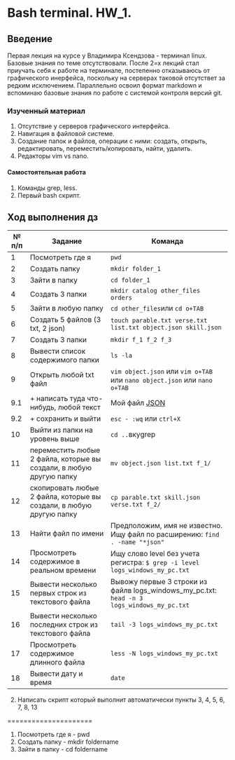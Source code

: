 
# Bash terminal. HW_1.

## Введение
Первая лекция на курсе у Владимира Ксендзова - терминал linux. Базовые знания по теме отсутствовали. После 2=х лекций стал приучать себя к работе на терминале, постепенно отказываюсь от графического инерфейса, поскольку на серверах таковой отсутствет за редким исключением. Параллельно освоил формат markdown и вспоминаю базовые знания по работе с системой контроля версий git.

### Изученный материал
1. Отсутствие у серверов графического интерфейса.
2. Навигация в файловой системе.
3. Создание папок и файлов, операции с ними: создать, открыть, редактировать, переместить/копировать, найти, удалить.
4. Редакторы vim vs nano.

#### Самостоятельная работа
1. Команды grep, less.
2. Первый bash скрипт.

## Ход выполнения дз

№ п/п | Задание | Команда
-|-|-
1|Посмотреть где я|```pwd```
2|Создать папку|```mkdir folder_1```
3|Зайти в папку|```cd folder_1```
4|Создать 3 папки|```mkdir catalog other_files orders```
5|Зайти в любую папку|```cd other_files```или ```cd o+TAB```
6|Создать 5 файлов (3 txt, 2 json)|```touch parable.txt verse.txt list.txt object.json skill.json``` 
7|Создать 3 папки|```mkdir f_1 f_2 f_3```
8|Вывести список содержимого папки|```ls -la```
9|Открыть любой txt файл|```vim object.json``` или ```vim o+TAB``` или ```nano object.json``` или ```nano o+TAB```
9.1|+ написать туда что-нибудь, любой текст| Мой файл [JSON](https://github.com/klimovich-anton/first_repo_sandbox/blob/52bdc131e47ccce6afba3c8457985b4713645682/1.json "Я скопировал файл в репозиторий")
9.2|+ сохранить и выйти|```esc - :wq``` или ```ctrl+X```
10|Выйти из папки на уровень выше|```cd ..```вкуgrep
11|переместить любые 2 файла, которые вы создали, в любую другую папку|```mv object.json list.txt f_1/```
12|скопировать любые 2 файла, которые вы создали, в любую другую папку|```cp parable.txt skill.json verse.txt f_2/```
13|Найти файл по имени|Предположим, имя не известно. Ищу файл по расширению: ```find . -name "*json"```
14|Просмотреть содержимое в реальном времени|Ищу слово level без учета регистра: ```$ grep -i level logs_windows_my_pc.txt```
15|Вывести несколько первых строк из текстового файла|Вывожу первые 3 строки из файлв logs_windows_my_pc.txt: ```head -n 3 logs_windows_my_pc.txt```
16|Вывести несколько последних строк из текстового файла|```tail -3 logs_windows_my_pc.txt```
17|Просмотреть содержимое длинного файла|```less -N logs_windows_my_pc.txt```
18|Вывести дату и время|```date```



2) Написать скрипт который выполнит автоматически пункты 3, 4, 5, 6, 7, 8, 13

=====================
1) Посмотреть где я - pwd
2) Создать папку - mkdir foldername
3) Зайти в папку - cd foldername


